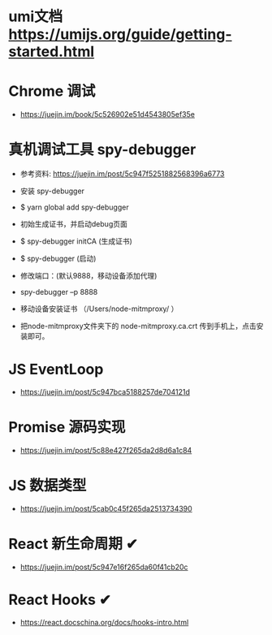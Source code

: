 # umi文档 https://umijs.org/guide/getting-started.html

# Chrome 调试
- https://juejin.im/book/5c526902e51d4543805ef35e

# 真机调试工具 spy-debugger 
- 参考资料: https://juejin.im/post/5c947f5251882568396a6773

- 安装 spy-debugger  
- $ yarn global add spy-debugger 

- 初始生成证书，并启动debug页面
- $ spy-debugger initCA (生成证书)
- $ spy-debugger (启动)

- 修改端口：(默认9888，移动设备添加代理)
- spy-debugger –p 8888

- 移动设备安装证书 （/Users/node-mitmproxy/ ）
- 把node-mitmproxy文件夹下的 node-mitmproxy.ca.crt 传到手机上，点击安装即可。

# JS EventLoop 
- https://juejin.im/post/5c947bca5188257de704121d

# Promise 源码实现
- https://juejin.im/post/5c88e427f265da2d8d6a1c84

# JS 数据类型
- https://juejin.im/post/5cab0c45f265da2513734390

# React 新生命周期  ✔︎
- https://juejin.im/post/5c947e16f265da60f41cb20c

# React Hooks  ✔︎
- https://react.docschina.org/docs/hooks-intro.html







